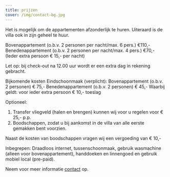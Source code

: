 ```yaml
---
title: prijzen
cover: /img/contact-bg.jpg
---
```


Het is mogelijk om de appartementen afzonderlijk te huren. Uiteraard is de villa ook in zijn geheel te huur.

Bovenappartement (o.b.v. 2 personen per nacht/max. 6 pers.)        €110,-
Benedenappartement (o.b.v. 2 personen per nacht/max. 4 pers.)    €70,-
(Ieder extra persoon € 15,- per nacht) 

Let op: bij check-out na 12.00 uur wordt er een extra dag in rekening gebracht. 

Bijkomende kosten Eindschoonmaak (verplicht):
Bovenappartement (o.b.v. 2 personen)       € 75,-
Benedenappartement (o.b.v. 2 personen)   € 45,-
Waarbij geldt: voor ieder extra persoon € 10,- toeslag

Optioneel:
1. Transfer vliegveld (halen en brengen) kunnen wij voor u regelen voor € 25,- p.p.
2. Boodschappen, zodat u bij aankomst in de villa van alle eerste gemakken bent voorzien.

Naast de kosten van boodschappen vragen wij een vergoeding van € 10,-

Inbegrepen:
Draadloos internet, tussenschoonmaak, gebruik wasmachine (alleen voor bovenappartement), handdoeken en linnengoed en gebruik mobiel local (pre-paid). 

Neem voor meer informatie [contact](/contact) op.